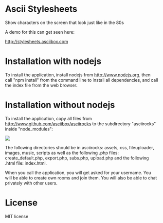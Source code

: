 Ascii Stylesheets
===============

Show characters on the screen that look just like in the 80s

A demo for this can get seen here:

<a href="http://stylesheets.asciibox.com">http://stylesheets.asciibox.com</a>

Installation with nodejs
========================

To install the application, install nodejs from http://www.nodejs.org, then call "npm install" from the command line to install all dependencies, and call the index file from the web browser. 

Installation without nodejs
===========================

To install the application, copy all files from http://www.github.com/asciibox/asciirocks to the subdirectory "asciirocks" inside "node_modules":

<img src="https://raw.githubusercontent.com/asciibox/asciiss/master/ascii_dot_rocks.png">

The following directories should be in asciirocks: assets, css, fileuploader, images, music, scripts as well as the following .php files: create_default.php, export.php, subs.php, upload.php and the following .html file: index.html.

When you call the application, you will get asked for your username. You will be able to create own rooms and join them. You will also be able to chat privately with other users.




License
=======
MIT license